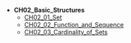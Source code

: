 * **CH02_Basic_Structures**
    * [CH02_01_Set](math/Discrete_Mathematics_Explained_in_Detail-master/CH02_Basic_Structures/CH02_01_Set.md)
    * [CH02_02_Function_and_Sequence](math/Discrete_Mathematics_Explained_in_Detail-master/CH02_Basic_Structures/CH02_02_Function_and_Sequence.md)
    * [CH02_03_Cardinality_of_Sets](math/Discrete_Mathematics_Explained_in_Detail-master/CH02_Basic_Structures/CH02_03_Cardinality_of_Sets.md)
    